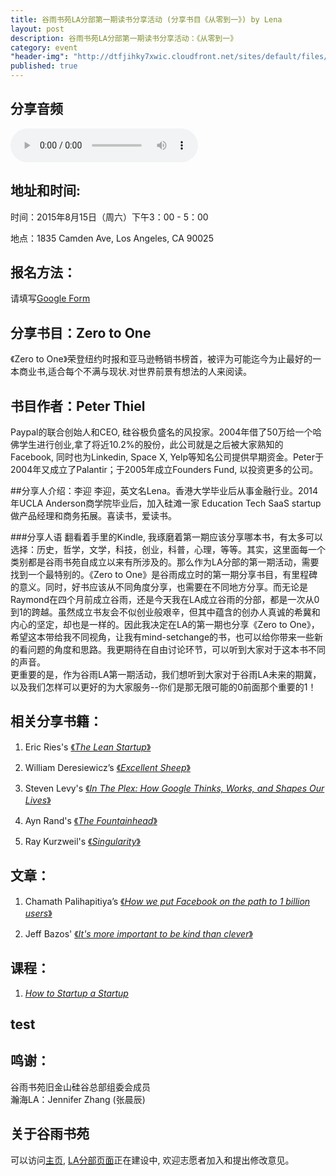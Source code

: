 ```yaml
---
title: 谷雨书苑LA分部第一期读书分享活动 (分享书目《从零到一》) by Lena
layout: post
description: 谷雨书苑LA分部第一期读书分享活动：《从零到一》
category: event
"header-img": "http://dtfjihky7xwic.cloudfront.net/sites/default/files/Activities/la-beauty-shot.jpg"
published: true
---
```





## 分享音频
<audio controls="controls">
  <source src="{{site.www-data-url}}/audio/la/2015-08-15-lena.mp3" type="audio/mpeg">
Your browser does not support the audio element.
</audio>

## 地址和时间:

时间：2015年8月15日（周六）下午3：00 - 5：00

地点：1835 Camden Ave, Los Angeles, CA 90025

## 报名方法：

请填写[Google Form](https://docs.google.com/forms/d/14suzNHWbPV_q1bsK_S8U6ugRTkmVgQF-W0EY8-2yW14/viewform)


## 分享书目：Zero to One

《Zero to One》荣登纽约时报和亚马逊畅销书榜首，被评为可能迄今为止最好的一本商业书,适合每个不满与现状.对世界前景有想法的人来阅读。

## 书目作者：Peter Thiel

Paypal的联合创始人和CEO, 硅谷极负盛名的风投家。2004年借了50万给一个哈佛学生进行创业,拿了将近10.2%的股份，此公司就是之后被大家熟知的Facebook, 同时也为Linkedin, Space X, Yelp等知名公司提供早期资金。Peter于2004年又成立了Palantir；于2005年成立Founders Fund, 以投资更多的公司。

##分享人介绍：李迎
李迎，英文名Lena。香港大学毕业后从事金融行业。2014年UCLA Anderson商学院毕业后，加入硅滩一家 Education Tech SaaS startup做产品经理和商务拓展。喜读书，爱读书。

###分享人语
翻看着手里的Kindle, 我琢磨着第一期应该分享哪本书，有太多可以选择：历史，哲学，文学，科技，创业，科普，心理，等等。其实，这里面每一个类别都是谷雨书苑自成立以来有所涉及的。那么作为LA分部的第一期活动，需要找到一个最特别的。《Zero to One》是谷雨成立时的第一期分享书目，有里程碑的意义。同时，好书应该从不同角度分享，也需要在不同地方分享。而无论是Raymond在四个月前成立谷雨，还是今天我在LA成立谷雨的分部，都是一次从0到1的跨越。虽然成立书友会不似创业般艰辛，但其中蕴含的创办人真诚的希冀和内心的坚定，却也是一样的。因此我决定在LA的第一期也分享《Zero to One》，希望这本带给我不同视角，让我有mind-setchange的书，也可以给你带来一些新的看问题的角度和思路。我更期待在自由讨论环节，可以听到大家对于这本书不同的声音。  
更重要的是，作为谷雨LA第一期活动，我们想听到大家对于谷雨LA未来的期冀，以及我们怎样可以更好的为大家服务--你们是那无限可能的0前面那个重要的1！

## 相关分享书籍：
1. Eric Ries's [《*The Lean Startup*》](http://theleanstartup.com/)

2. William Deresiewicz’s [《*Excellent Sheep*》](http://www.amazon.com/Excellent-Sheep-Miseducation-American-Meaningful/dp/1476702721)

3. Steven Levy's [《*In The Plex: How Google Thinks, Works, and Shapes Our Lives*》](http://www.amazon.com/In-The-Plex-Google-Thinks/dp/1416596585)

4. Ayn Rand's [《*The Fountainhead*》](http://www.amazon.com/The-Fountainhead-Ayn-Rand/dp/0451191153)

5. Ray Kurzweil's [《*Singularity*》](http://www.singularity.com/)

## 文章：
1. Chamath Palihapitiya’s [《*How we put Facebook on the path to 1 billion users*》](http://genius.com/Chamath-palihapitiya-how-we-put-facebook-on-the-path-to-1-billion-users-annotated)

2. Jeff Bazos' [《*It's more important to be kind than clever*》](https://hbr.org/2012/08/its-more-important-to-be-kind/)

## 课程：
1. [*How to Startup a Startup*](http://startupclass.samaltman.com/)

## test

## 鸣谢：

谷雨书苑旧金山硅谷总部组委会成员  
瀚海LA：Jennifer Zhang (张晨辰)

## 关于谷雨书苑

可以访问[主页](http://www.valleyrain.org), [LA分部页面](http://www.valleyrain.org/la)正在建设中, 欢迎志愿者加入和提出修改意见。
